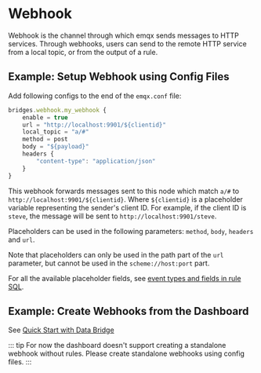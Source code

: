 # Webhook

Webhook is the channel through which emqx sends messages to HTTP services.
Through webhooks, users can send to the remote HTTP service from a local topic,
or from the output of a rule.

## Example: Setup Webhook using Config Files

Add following configs to the end of the `emqx.conf` file:

```js
bridges.webhook.my_webhook {
    enable = true
    url = "http://localhost:9901/${clientid}"
    local_topic = "a/#"
    method = post
    body = "${payload}"
    headers {
        "content-type": "application/json"
    }
}
```

This webhook forwards messages sent to this node which match `a/#` to `http://localhost:9901/${clientid}`.
Where `${clientid}` is a placeholder variable representing the sender's client ID.
For example, if the client ID is `steve`, the message will be sent to `http://localhost:9901/steve`.

Placeholders can be used in the following parameters: `method`, `body`, `headers` and `url`.

Note that placeholders can only be used in the path part of the `url` parameter, but cannot be used in the `scheme://host:port` part.

For all the available placeholder fields, see [event types and fields in rule SQL](./rule-sql-events-and-fields.md#mqtt-message).

## Example: Create Webhooks from the Dashboard

See [Quick Start with Data Bridge](./data-bridges.md#introduction-to-data-bridges)

::: tip
For now the dashboard doesn't support creating a standalone webhook without rules.
Please create standalone webhooks using config files.
:::
